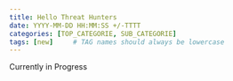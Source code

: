 ```yaml
---
title: Hello Threat Hunters
date: YYYY-MM-DD HH:MM:SS +/-TTTT
categories: [TOP_CATEGORIE, SUB_CATEGORIE]
tags: [new]     # TAG names should always be lowercase
---
```

Currently in Progress
